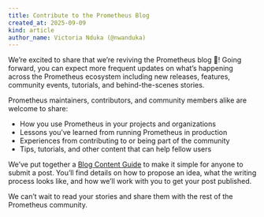 ```yaml
---
title: Contribute to the Prometheus Blog
created_at: 2025-09-09
kind: article
author_name: Victoria Nduka (@nwanduka)
---
```


We’re excited to share that we’re reviving the Prometheus blog 🎉! Going forward, you can expect more frequent updates on what’s happening across the Prometheus ecosystem including new releases, features, community events, tutorials, and behind-the-scenes stories.

Prometheus maintainers, contributors, and community members alike are welcome to share:
- How you use Prometheus in your projects and organizations
- Lessons you’ve learned from running Prometheus in production
- Experiences from contributing to or being part of the community
- Tips, tutorials, and other content that can help fellow users

We’ve put together a [Blog Content Guide](README.md) to make it simple for anyone to submit a post. You’ll find details on how to propose an idea, what the writing process looks like, and how we’ll work with you to get your post published.

We can’t wait to read your stories and share them with the rest of the Prometheus community.
